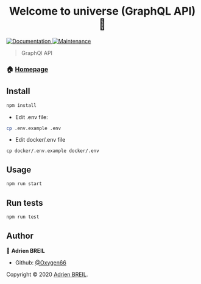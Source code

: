 <h1 align="center">Welcome to universe (GraphQL API) 👋</h1>
<p>
  <a href="https://github.com/Oxygen66/universe#readme" target="_blank">
    <img alt="Documentation" src="https://img.shields.io/badge/documentation-yes-brightgreen.svg" />
  </a>
  <a href="https://github.com/Oxygen66/universe/graphs/commit-activity" target="_blank">
    <img alt="Maintenance" src="https://img.shields.io/badge/Maintained%3F-yes-green.svg" />
  </a>
</p>

> GraphQl API 

### 🏠 [Homepage](https://github.com/Oxygen66/universe#readme)

## Install

```sh
npm install
```
- Edit .env file:
```sh
cp .env.example .env
```

- Edit docker/.env file

```
cp docker/.env.example docker/.env
```


## Usage

```sh
npm run start
```

## Run tests

```sh
npm run test
```

## Author

👤 **Adrien BREIL**

* Github: [@Oxygen66](https://github.com/Oxygen66)


Copyright © 2020 [Adrien BREIL](https://github.com/Oxygen66).<br />

